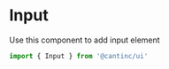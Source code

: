 # Input

Use this component to add input element

```typescript
import { Input } from '@cantinc/ui'
```
